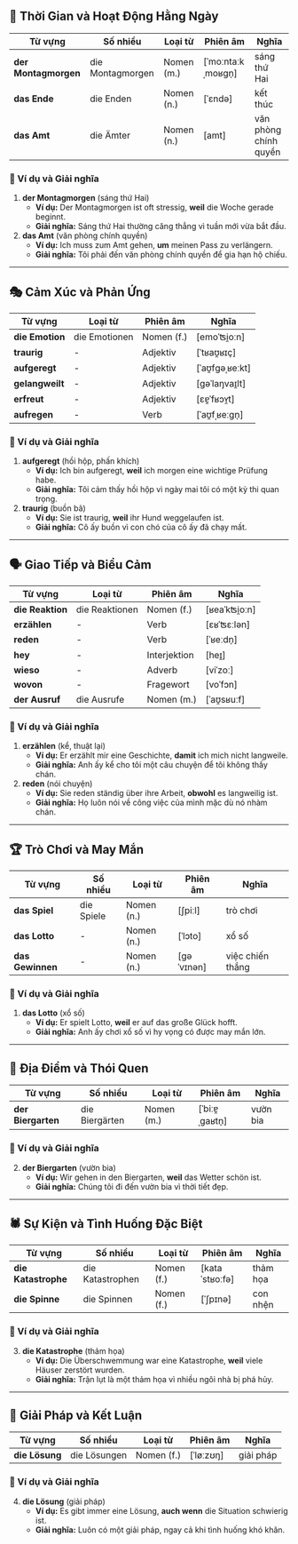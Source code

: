 ## **📅 Thời Gian và Hoạt Động Hằng Ngày**

|**Từ vựng**|**Số nhiều**|**Loại từ**|**Phiên âm**|**Nghĩa**|
|---|---|---|---|---|
|**der Montagmorgen**|die Montagmorgen|Nomen (m.)|[ˈmoːntaːkˌmoʁɡn̩]|sáng thứ Hai|
|**das Ende**|die Enden|Nomen (n.)|[ˈɛndə]|kết thúc|
|**das Amt**|die Ämter|Nomen (n.)|[amt]|văn phòng chính quyền|

### **📌 Ví dụ và Giải nghĩa**

1. **der Montagmorgen** (sáng thứ Hai)
    - **Ví dụ:** Der Montagmorgen ist oft stressig, **weil** die Woche gerade beginnt.
    - **Giải nghĩa:** Sáng thứ Hai thường căng thẳng vì tuần mới vừa bắt đầu.
2. **das Amt** (văn phòng chính quyền)
    - **Ví dụ:** Ich muss zum Amt gehen, **um** meinen Pass zu verlängern.
    - **Giải nghĩa:** Tôi phải đến văn phòng chính quyền để gia hạn hộ chiếu.

---

## **🎭 Cảm Xúc và Phản Ứng**

|**Từ vựng**|**Loại từ**|**Phiên âm**|**Nghĩa**|
|---|---|---|---|
|**die Emotion**|die Emotionen|Nomen (f.)|[emoˈʦi̯oːn]|
|**traurig**|-|Adjektiv|[ˈtʁaʊ̯ʁɪç]|
|**aufgeregt**|-|Adjektiv|[ˈaʊ̯fɡəˌʁeːkt]|
|**gelangweilt**|-|Adjektiv|[ɡəˈlaŋvaɪ̯lt]|
|**erfreut**|-|Adjektiv|[ɛɐ̯ˈfʁɔʏ̯t]|
|**aufregen**|-|Verb|[ˈaʊ̯fˌʁeːɡn̩]|

### **📌 Ví dụ và Giải nghĩa**

1. **aufgeregt** (hồi hộp, phấn khích)
    - **Ví dụ:** Ich bin aufgeregt, **weil** ich morgen eine wichtige Prüfung habe.
    - **Giải nghĩa:** Tôi cảm thấy hồi hộp vì ngày mai tôi có một kỳ thi quan trọng.
2. **traurig** (buồn bã)
    - **Ví dụ:** Sie ist traurig, **weil** ihr Hund weggelaufen ist.
    - **Giải nghĩa:** Cô ấy buồn vì con chó của cô ấy đã chạy mất.

---

## **🗣️ Giao Tiếp và Biểu Cảm**

|**Từ vựng**|**Loại từ**|**Phiên âm**|**Nghĩa**|
|---|---|---|---|
|**die Reaktion**|die Reaktionen|Nomen (f.)|[ʁeaˈkʦi̯oːn]|
|**erzählen**|-|Verb|[ɛʁˈʦɛːlən]|
|**reden**|-|Verb|[ˈʁeːdn̩]|
|**hey**|-|Interjektion|[heɪ̯]|
|**wieso**|-|Adverb|[viˈzoː]|
|**wovon**|-|Fragewort|[voˈfɔn]|
|**der Ausruf**|die Ausrufe|Nomen (m.)|[ˈaʊ̯sʁuːf]|

### **📌 Ví dụ và Giải nghĩa**

1. **erzählen** (kể, thuật lại)
    - **Ví dụ:** Er erzählt mir eine Geschichte, **damit** ich mich nicht langweile.
    - **Giải nghĩa:** Anh ấy kể cho tôi một câu chuyện để tôi không thấy chán.
2. **reden** (nói chuyện)
    - **Ví dụ:** Sie reden ständig über ihre Arbeit, **obwohl** es langweilig ist.
    - **Giải nghĩa:** Họ luôn nói về công việc của mình mặc dù nó nhàm chán.

---

## **🏆 Trò Chơi và May Mắn**

|**Từ vựng**|**Số nhiều**|**Loại từ**|**Phiên âm**|**Nghĩa**|
|---|---|---|---|---|
|**das Spiel**|die Spiele|Nomen (n.)|[ʃpiːl]|trò chơi|
|**das Lotto**|-|Nomen (n.)|[ˈlɔto]|xổ số|
|**das Gewinnen**|-|Nomen (n.)|[ɡəˈvɪnən]|việc chiến thắng|

### **📌 Ví dụ và Giải nghĩa**

1. **das Lotto** (xổ số)
    - **Ví dụ:** Er spielt Lotto, **weil** er auf das große Glück hofft.
    - **Giải nghĩa:** Anh ấy chơi xổ số vì hy vọng có được may mắn lớn.

---

## **🍻 Địa Điểm và Thói Quen**

|**Từ vựng**|**Số nhiều**|**Loại từ**|**Phiên âm**|**Nghĩa**|
|---|---|---|---|---|
|**der Biergarten**|die Biergärten|Nomen (m.)|[ˈbiːɐ̯ˌɡaʁtn̩]|vườn bia|

### **📌 Ví dụ và Giải nghĩa**

2. **der Biergarten** (vườn bia)
    - **Ví dụ:** Wir gehen in den Biergarten, **weil** das Wetter schön ist.
    - **Giải nghĩa:** Chúng tôi đi đến vườn bia vì thời tiết đẹp.

---

## **🕷️ Sự Kiện và Tình Huống Đặc Biệt**

|**Từ vựng**|**Số nhiều**|**Loại từ**|**Phiên âm**|**Nghĩa**|
|---|---|---|---|---|
|**die Katastrophe**|die Katastrophen|Nomen (f.)|[kataˈstʁoːfə]|thảm họa|
|**die Spinne**|die Spinnen|Nomen (f.)|[ˈʃpɪnə]|con nhện|

### **📌 Ví dụ và Giải nghĩa**

3. **die Katastrophe** (thảm họa)
    - **Ví dụ:** Die Überschwemmung war eine Katastrophe, **weil** viele Häuser zerstört wurden.
    - **Giải nghĩa:** Trận lụt là một thảm họa vì nhiều ngôi nhà bị phá hủy.

---

## **🧩 Giải Pháp và Kết Luận**

|**Từ vựng**|**Số nhiều**|**Loại từ**|**Phiên âm**|**Nghĩa**|
|---|---|---|---|---|
|**die Lösung**|die Lösungen|Nomen (f.)|[ˈløːzʊŋ]|giải pháp|

### **📌 Ví dụ và Giải nghĩa**

4. **die Lösung** (giải pháp)
    - **Ví dụ:** Es gibt immer eine Lösung, **auch wenn** die Situation schwierig ist.
    - **Giải nghĩa:** Luôn có một giải pháp, ngay cả khi tình huống khó khăn.